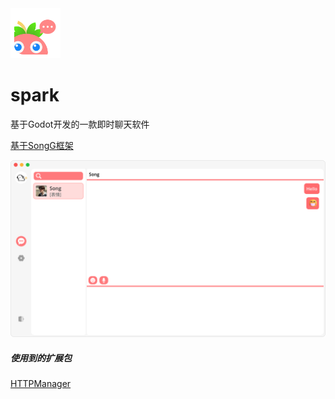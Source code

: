 <img src="./Assets/Logo/Spark.svg" width="80">

# spark

基于Godot开发的一款即时聊天软件

[基于SongG框架](https://github.com/Song-Hong/SongG)

![](./readme/a1.png)



##### 使用到的扩展包

[HTTPManager](https://godotengine.org/asset-library/asset/1797)
